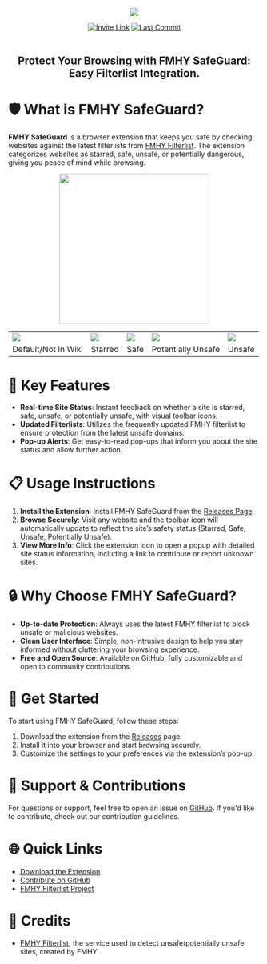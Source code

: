 <p align="center">
  <a href="https://github.com/kenhendricks00/FMHY-SafeGuard/releases"><img src="https://github.com/kenhendricks00/FMHY-SafeGuard/blob/main/assets/banner.png" /></a>
</p>
<div align="center">
  <a href="https://discord.com/invite/Stz6y6NgNg">
    <img src="https://img.shields.io/static/v1?label=Join&message=FMHY&color=c4b5fd" alt="Invite Link"></a>
  <a href="https://github.com/kenhendricks00/FMHY-SafeGuard/commits/main/">
    <img src="https://img.shields.io/github/last-commit/kenhendricks00/FMHY-SafeGuard?label=Last%20Commit&color=green" alt="Last Commit">
  </a>
</div>
<br>
<h2> <div align="center"><b> Protect Your Browsing with FMHY SafeGuard: Easy Filterlist Integration. </b></div> </h2>

# 🛡️ What is FMHY SafeGuard?

**FMHY SafeGuard** is a browser extension that keeps you safe by checking websites against the latest filterlists from [FMHY Filterlist](https://github.com/fmhy/FMHYFilterlist). The extension categorizes websites as starred, safe, unsafe, or potentially dangerous, giving you peace of mind while browsing.

<p align="center">
  <img src="https://github.com/kenhendricks00/FMHY-SafeGuard/blob/main/assets/header.png" style="width: 300px">
</p>

<div align="center">
  <table>
    <tr>
      <td><img src="https://github.com/kenhendricks00/FMHY-SafeGuard/blob/main/res/ext_icon_144.png"></td>
      <td><img src="https://github.com/kenhendricks00/FMHY-SafeGuard/blob/main/res/icons/starred.png"></td>
      <td><img src="https://github.com/kenhendricks00/FMHY-SafeGuard/blob/main/res/icons/safe.png"></td>
      <td><img src="https://github.com/kenhendricks00/FMHY-SafeGuard/blob/main/res/icons/potentially_unsafe.png"></td>
      <td><img src="https://github.com/kenhendricks00/FMHY-SafeGuard/blob/main/res/icons/unsafe.png"></td>
    </tr>
    <tr>
      <td>Default/Not in Wiki</td>
      <td>Starred</td>
      <td>Safe</td>
      <td>Potentially Unsafe</td>
      <td>Unsafe</td>
    </tr>
  </table>
</div>

# 🌟 Key Features
- **Real-time Site Status**: Instant feedback on whether a site is starred, safe, unsafe, or potentially unsafe, with visual toolbar icons.
- **Updated Filterlists**: Utilizes the frequently updated FMHY filterlist to ensure protection from the latest unsafe domains.
- **Pop-up Alerts**: Get easy-to-read pop-ups that inform you about the site status and allow further action.

# 📋 Usage Instructions

1. **Install the Extension**: Install FMHY SafeGuard from the [Releases Page](https://github.com/kenhendricks00/FMHY-SafeGuard/releases).
2. **Browse Securely**: Visit any website and the toolbar icon will automatically update to reflect the site’s safety status (Starred, Safe, Unsafe, Potentially Unsafe).
3. **View More Info**: Click the extension icon to open a popup with detailed site status information, including a link to contribute or report unknown sites.

# 🔒 Why Choose FMHY SafeGuard?

- **Up-to-date Protection**: Always uses the latest FMHY filterlist to block unsafe or malicious websites.
- **Clean User Interface**: Simple, non-intrusive design to help you stay informed without cluttering your browsing experience.
- **Free and Open Source**: Available on GitHub, fully customizable and open to community contributions.

# 🚀 Get Started

To start using FMHY SafeGuard, follow these steps:
1. Download the extension from the [Releases](https://github.com/kenhendricks00/FMHY-SafeGuard/releases) page.
2. Install it into your browser and start browsing securely.
3. Customize the settings to your preferences via the extension’s pop-up.

# 💬 Support & Contributions

For questions or support, feel free to open an issue on [GitHub](https://github.com/kenhendricks00/FMHY-SafeGuard/issues). If you'd like to contribute, check out our contribution guidelines.

# 🌐 Quick Links
- [Download the Extension](https://github.com/kenhendricks00/FMHY-SafeGuard/releases)
- [Contribute on GitHub](https://github.com/kenhendricks00/FMHY-SafeGuard/pulls)
- [FMHY Filterlist Project](https://github.com/fmhy/FMHYFilterlist)

# 📜 Credits
- [FMHY Filterlist](https://github.com/fmhy/FMHYFilterlist), the service used to detect unsafe/potentially unsafe sites, created by FMHY
